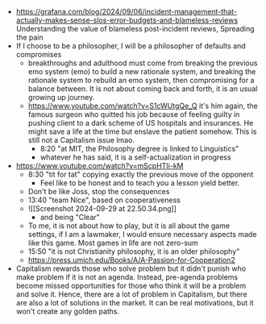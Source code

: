 - https://grafana.com/blog/2024/09/06/incident-management-that-actually-makes-sense-slos-error-budgets-and-blameless-reviews Understanding the value of blameless post-incident reviews, Spreading the pain
- If I choose to be a philosopher, I will be a philosopher of defaults and compromises
	- breakthroughs and adulthood must come from breaking the previous emo system (emo) to build a new rationale system, and breaking the rationale system to rebuild an emo system, then compromising for a balance between. It is not about coming back and forth, it is an usual growing up journey.
	- https://www.youtube.com/watch?v=S1cWUtgQe_Q it's him again, the famous surgeon who quitted his job because of feeling guilty in pushing client to a dark scheme of US hospitals and insurances. He might save a life at the time but enslave the patient somehow. This is still not a Capitalism issue lmao.
		- 8:20 "at MIT, the Philosophy degree is linked to Linguistics"
		- whatever he has said, it is a self-actualization in progress
- https://www.youtube.com/watch?v=mScpHTIi-kM 
	- 8:30 "tit for tat" copying exactly the previous move of the opponent
		- Feel like to be honest and to teach you a lesson yield better.
	- Don't be like Joss, stop the consequences
	- 13:40 "team Nice", based on cooperativeness
	- ![[Screenshot 2024-09-29 at 22.50.34.png]]
		- and being "Clear"
	- To me, it is not about how to play, but it is all about the game settings, if I am a lawmaker, I would ensure necessary aspects made like this game. Most games in life are not zero-sum 
	- 15:50 "it is not Christianity philosophy, it is an older philosophy"
	- https://press.umich.edu/Books/A/A-Passion-for-Cooperation2
- Capitalism rewards those who solve problem but it didn't punish who make problem if it is not an agenda. Instead, pre-agenda problems become missed opportunities for those who think it will be a problem and solve it. Hence, there are a lot of problem in Capitalism, but there are also a lot of solutions in the market. It can be real motivations, but it won't create any golden paths. 